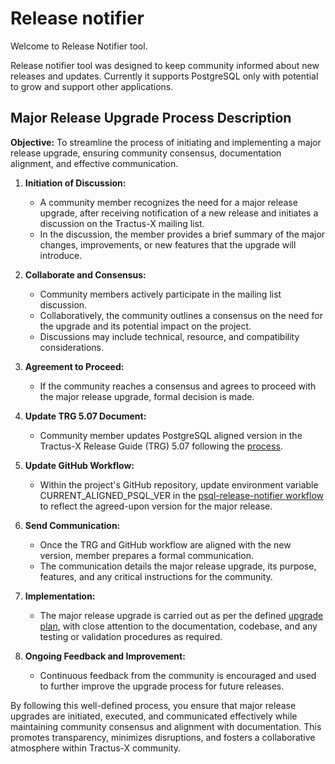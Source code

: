 # Release notifier

Welcome to Release Notifier tool.

Release notifier tool was designed to keep community informed about new releases and updates.
Currently it supports PostgreSQL only with potential to grow and support other applications.

## Major Release Upgrade Process Description

**Objective:** To streamline the process of initiating and implementing a major release upgrade, ensuring community consensus, documentation alignment, and effective communication.

1. **Initiation of Discussion:**
   - A community member recognizes the need for a major release upgrade, after receiving notification of a new release and initiates a discussion on the Tractus-X mailing list.
   - In the discussion, the member provides a brief summary of the major changes, improvements, or new features that the upgrade will introduce.

2. **Collaborate and Consensus:**
   - Community members actively participate in the mailing list discussion.
   - Collaboratively, the community outlines a consensus on the need for the upgrade and its potential impact on the project.
   - Discussions may include technical, resource, and compatibility considerations.

3. **Agreement to Proceed:**
   - If the community reaches a consensus and agrees to proceed with the major release upgrade, formal decision is made.

4. **Update TRG 5.07 Document:**
   - Community member updates PostgreSQL aligned version in the Tractus-X Release Guide (TRG) 5.07 following the [process](https://eclipse-tractusx.github.io/docs/release/).

5. **Update GitHub Workflow:**
   - Within the project's GitHub repository, update environment variable CURRENT_ALIGNED_PSQL_VER in the [psql-release-notifier workflow](https://github.com/eclipse-tractusx/sig-release/blob/main/.github/workflows/psql-release-notifier.yaml#L31) to reflect the agreed-upon version for the major release.

6. **Send Communication:**
   - Once the TRG and GitHub workflow are aligned with the new version, member prepares a formal communication.
   - The communication details the major release upgrade, its purpose, features, and any critical instructions for the community.

7. **Implementation:**
   - The major release upgrade is carried out as per the defined [upgrade plan](TBP), with close attention to the documentation, codebase, and any testing or validation procedures as required.

9. **Ongoing Feedback and Improvement:**
   - Continuous feedback from the community is encouraged and used to further improve the upgrade process for future releases.

By following this well-defined process, you ensure that major release upgrades are initiated, executed, and communicated effectively while maintaining community consensus and alignment with documentation. This promotes transparency, minimizes disruptions, and fosters a collaborative atmosphere within Tractus-X community.
